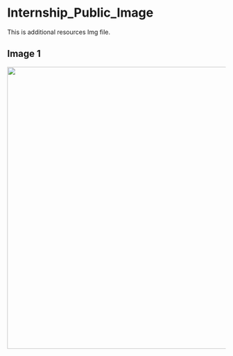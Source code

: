 # Internship_Public_Image
This is additional resources Img file. 

## Image 1 
<img src="https://github.com/Aiden-Ng/Internship_Public_Image/assets/126668542/53c37325-2d9a-45b4-9112-acb32eeee119" width ="850" height ="650"/>



